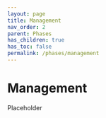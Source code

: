 ```yaml
---
layout: page
title: Management
nav_order: 2
parent: Phases
has_children: true
has_toc: false
permalink: /phases/management
---
```


# Management

Placeholder
